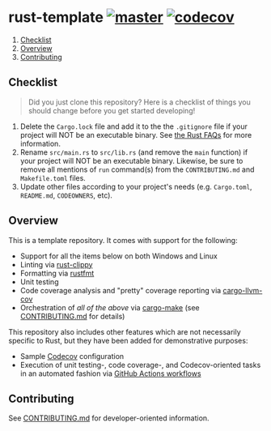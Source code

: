 # rust-template [![master](https://github.com/cooperwalbrun/rust-template/actions/workflows/master.yml/badge.svg)](https://github.com/cooperwalbrun/rust-template/actions/workflows/master.yml) [![codecov](https://codecov.io/gh/cooperwalbrun/rust-template/branch/master/graph/badge.svg?token=SFH1NL79H4)](https://codecov.io/gh/cooperwalbrun/rust-template)

1. [Checklist](#checklist)
2. [Overview](#overview)
3. [Contributing](#contributing)

## Checklist

>Did you just clone this repository? Here is a checklist of things you should change before you get
>started developing!

1. Delete the `Cargo.lock` file and add it to the the `.gitignore` file if your project will NOT be
   an executable binary. See
   [the Rust FAQs](https://doc.rust-lang.org/cargo/faq.html#why-do-binaries-have-cargolock-in-version-control-but-not-libraries)
   for more information.
2. Rename `src/main.rs` to `src/lib.rs` (and remove the `main` function) if your project will NOT be
   an executable binary. Likewise, be sure to remove all mentions of `run` command(s) from the
   `CONTRIBUTING.md` and `Makefile.toml` files.
3. Update other files according to your project's needs (e.g. `Cargo.toml`, `README.md`,
   `CODEOWNERS`, etc).

## Overview

This is a template repository. It comes with support for the following:

* Support for all the items below on both Windows and Linux
* Linting via [rust-clippy](https://github.com/rust-lang/rust-clippy)
* Formatting via [rustfmt](https://github.com/rust-lang/rustfmt)
* Unit testing
* Code coverage analysis and "pretty" coverage reporting via
  [cargo-llvm-cov](https://github.com/taiki-e/cargo-llvm-cov)
* Orchestration of *all of the above* via [cargo-make](https://github.com/sagiegurari/cargo-make)
(see [CONTRIBUTING.md](CONTRIBUTING.md) for details)

This repository also includes other features which are not necessarily specific to Rust, but they
have been added for demonstrative purposes:

* Sample [Codecov](https://app.codecov.io) configuration
* Execution of unit testing-, code coverage-, and Codecov-oriented tasks in an automated fashion via
  [GitHub Actions workflows](https://docs.github.com/en/actions)

## Contributing

See [CONTRIBUTING.md](CONTRIBUTING.md) for developer-oriented information.

